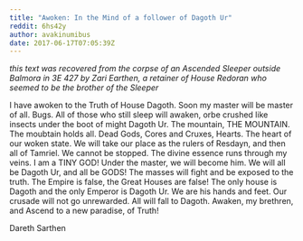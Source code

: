 ```yaml
---
title: "Awoken: In the Mind of a follower of Dagoth Ur"
reddit: 6hs42y
author: avakinumibus
date: 2017-06-17T07:05:39Z
---
```


*this text was recovered from the corpse of an Ascended Sleeper outside Balmora in 3E 427 by Zari Earthen, a retainer of House Redoran who seemed to be the brother of the Sleeper*

I have awoken to the Truth of House Dagoth. Soon my master will be master of all. Bugs. All of those who still sleep will awaken, orbe crushed like insects under the boot of might Dagoth Ur. The mountain, THE MOUNTAIN. The moubtain holds all. Dead Gods, Cores and Cruxes, Hearts. The heart of our woken state. We will take our place as the rulers of Resdayn, and then all of Tamriel. We cannot be stopped. The divine essence runs through my veins. I am a TINY GOD! Under the master, we will become him. We will all be Dagoth Ur, and all be GODS! The masses will fight and be exposed to the truth. The Empire is false, the Great Houses are false! The only house is Dagoth and the only Emperor is Dagoth Ur. We are his hands and feet. Our crusade will not go unrewarded. All will fall to Dagoth. Awaken, my brethren, and Ascend to a new paradise, of Truth! 

Dareth Sarthen
